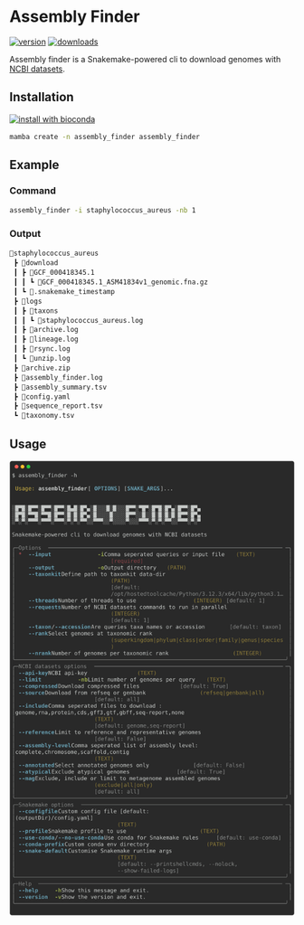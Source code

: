 # Assembly Finder

[![version](https://img.shields.io/conda/v/bioconda/assembly_finder?label=version)](http://bioconda.github.io/recipes/assembly_finder/README.html)
[![downloads](https://img.shields.io/conda/dn/bioconda/assembly_finder)](https://anaconda.org/bioconda/assembly_finder)

Assembly finder is a Snakemake-powered cli to download genomes with [NCBI datasets](https://github.com/ncbi/datasets).

## Installation

[![install with bioconda](https://img.shields.io/badge/install%20with-bioconda-brightgreen.svg?style=flat)](http://bioconda.github.io/recipes/assembly_finder/README.html)

```sh
mamba create -n assembly_finder assembly_finder
```

## Example

### Command

```sh
assembly_finder -i staphylococcus_aureus -nb 1
```

### Output

```sh
📂staphylococcus_aureus
 ┣ 📂download
 ┃ ┣ 📂GCF_000418345.1
 ┃ ┃ ┗ 📜GCF_000418345.1_ASM41834v1_genomic.fna.gz
 ┃ ┗ 📜.snakemake_timestamp
 ┣ 📂logs
 ┃ ┣ 📂taxons
 ┃ ┃ ┗ 📜staphylococcus_aureus.log
 ┃ ┣ 📜archive.log
 ┃ ┣ 📜lineage.log
 ┃ ┣ 📜rsync.log
 ┃ ┗ 📜unzip.log
 ┣ 📜archive.zip
 ┣ 📜assembly_finder.log
 ┣ 📜assembly_summary.tsv
 ┣ 📜config.yaml
 ┣ 📜sequence_report.tsv
 ┗ 📜taxonomy.tsv
```

## Usage

![`assembly_finder -h`](docs/images/af-help.svg)
